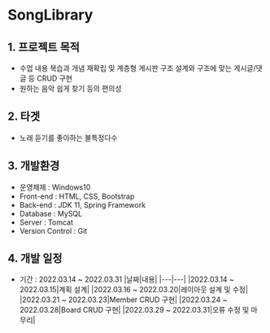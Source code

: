 # SongLibrary

## 1. 프로젝트 목적
 - 수업 내용 복습과 개념 재확립 및 계층형 게시판 구조 설계와 구조에 맞는 게시글/댓글 등 CRUD 구현
 - 원하는 음악 쉽게 찾기 등의 편의성

## 2. 타겟
 - 노래 듣기를 좋아하는 불특정다수

## 3. 개발환경
 - 운영체제 : Windows10
 - Front-end : HTML, CSS, Bootstrap
 - Back-end : JDK 11, Spring Framework
 - Database : MySQL
 - Server : Tomcat
 - Version Control : Git

## 4. 개발 일정
 - 기간 : 2022.03.14 ~ 2022.03.31
|날짜|내용|
|---|---|
|2022.03.14 ~ 2022.03.15|계획 설계|
|2022.03.16 ~ 2022.03.20|레이아웃 설계 및 수정|
|2022.03.21 ~ 2022.03.23|Member CRUD 구현|
|2022.03.24 ~ 2022.03.28|Board CRUD 구현|
|2022.03.29 ~ 2022.03.31|오류 수정 및 마무리|
